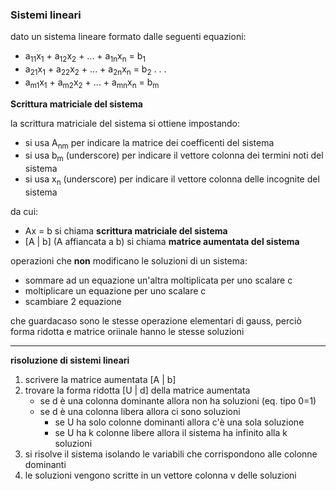 ### Sistemi lineari

dato un sistema lineare formato dalle seguenti equazioni:
- a<sub>11</sub>x<sub>1</sub> + a<sub>12</sub>x<sub>2</sub> + ... + a<sub>1n</sub>x<sub>n</sub> = b<sub>1</sub>
- a<sub>21</sub>x<sub>1</sub> + a<sub>22</sub>x<sub>2</sub> + ... + a<sub>2n</sub>x<sub>n</sub> = b<sub>2</sub>
    .
    .
    .
- a<sub>m1</sub>x<sub>1</sub> + a<sub>m2</sub>x<sub>2</sub> + ... + a<sub>mn</sub>x<sub>n</sub> = b<sub>m</sub>

**Scrittura matriciale del sistema**

la scrittura matriciale del sistema si ottiene impostando:
* si usa A<sub>nm</sub> per indicare la matrice dei coefficenti del sistema
* si usa b<sub>m</sub> (underscore) per indicare il vettore colonna dei termini noti del sistema
* si usa x<sub>n</sub> (underscore) per indicare il vettore colonna delle incognite del sistema

da cui:
* Ax = b si chiama **scrittura matriciale del sistema**
* \[A \| b\] (A affiancata a b) si chiama **matrice aumentata del sistema**

operazioni che **non** modificano le soluzioni di un sistema:
* sommare ad un equazione un'altra moltiplicata per uno scalare c
* moltiplicare un equazione per uno scalare c
* scambiare 2 equazione

che guardacaso sono le stesse operazione elementari di gauss, perciò forma ridotta e matrice oriinale hanno le stesse soluzioni

---

**risoluzione di sistemi lineari**

1. scrivere la matrice aumentata \[A \| b\]
2. trovare la forma ridotta \[U \| d\] della matrice aumentata
    * se d è una colonna dominante allora non ha soluzioni (eq. tipo 0=1)
    * se d è una colonna libera allora ci sono soluzioni
        * se U ha solo colonne dominanti allora c'è una sola soluzione
        * se U ha k colonne libere allora il sistema ha infinito alla k soluzioni
3. si risolve il sistema isolando le variabili che corrispondono alle colonne dominanti
4. le soluzioni vengono scritte in un vettore colonna v delle soluzioni